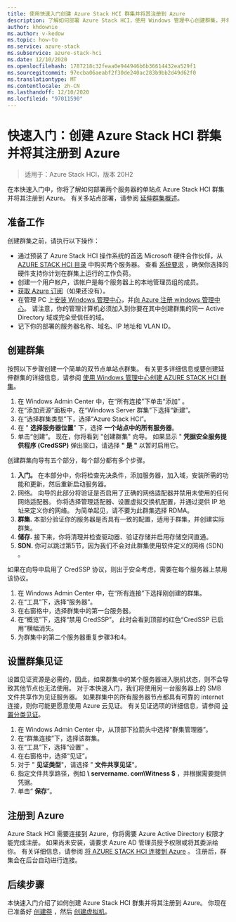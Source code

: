 ```yaml
---
title: 使用快速入门创建 Azure Stack HCI 群集并将其注册到 Azure
description: 了解如何部署 Azure Stack HCI，使用 Windows 管理中心创建群集，并将其注册到 Azure。
author: khdownie
ms.author: v-kedow
ms.topic: how-to
ms.service: azure-stack
ms.subservice: azure-stack-hci
ms.date: 12/10/2020
ms.openlocfilehash: 1787218c32feaa0e944946b6b36614432ea529f1
ms.sourcegitcommit: 97ecba06aeabf2f30de240ac283b9bb2d49d62f0
ms.translationtype: MT
ms.contentlocale: zh-CN
ms.lasthandoff: 12/10/2020
ms.locfileid: "97011590"
---
```

# <a name="quickstart-create-an-azure-stack-hci-cluster-and-register-it-with-azure"></a>快速入门：创建 Azure Stack HCI 群集并将其注册到 Azure

> 适用于：Azure Stack HCI，版本 20H2

在本快速入门中，你将了解如何部署两个服务器的单站点 Azure Stack HCI 群集并将其注册到 Azure。 有关多站点部署，请参阅 [延伸群集概述](../concepts/stretched-clusters.md)。

## <a name="before-you-start"></a>准备工作

创建群集之前，请执行以下操作：

* 通过预装了 Azure Stack HCI 操作系统的首选 Microsoft 硬件合作伙伴，从 [AZURE STACK HCI 目录](https://azure.microsoft.com/products/azure-stack/hci/catalog/) 中购买两个服务器。 查看 [系统要求](../concepts/system-requirements.md) ，确保你选择的硬件支持你计划在群集上运行的工作负荷。
* 创建一个用户帐户，该帐户是每个服务器上的本地管理员组的成员。
* [获取 Azure 订阅](https://azure.microsoft.com/)（如果还没有）。
* 在管理 PC 上[安装 Windows 管理中心](/windows-server/manage/windows-admin-center/deploy/install)，并[向 Azure 注册 windows 管理中心](../manage/register-windows-admin-center.md)。 请注意，你的管理计算机必须加入到你要在其中创建群集的同一 Active Directory 域或完全受信任的域。
* 记下你的部署的服务器名称、域名、IP 地址和 VLAN ID。

## <a name="create-the-cluster"></a>创建群集

按照以下步骤创建一个简单的双节点单站点群集。 有关更多详细信息或要创建延伸群集的详细信息，请参阅 [使用 Windows 管理中心创建 AZURE STACK HCI 群集](create-cluster.md)。

1. 在 Windows Admin Center 中，在“所有连接”下单击“添加” 。
1. 在“添加资源”面板中，在“Windows Server 群集”下选择“新建”。  
1. 在“选择群集类型”下，选择“Azure Stack HCI”。
1. 在 " **选择服务器位置**" 下，选择 **一个站点中的所有服务器**。
1. 单击“创建”。 现在，你将看到 "创建群集" 向导。 如果显示 " **凭据安全服务提供程序 (CredSSP)** 弹出窗口，请选择 **" 是 "** 以暂时启用它。 

创建群集向导有五个部分，每个部分都有多个步骤。

1. **入门。** 在本部分中，你将检查先决条件，添加服务器，加入域，安装所需的功能和更新，然后重新启动服务器。 
2. 网络。 向导的此部分将验证是否启用了正确的网络适配器并禁用未使用的任何网络适配器。 你将选择管理适配器、设置虚拟交换机配置，并通过提供 IP 地址来定义你的网络。 为简单起见，请不要为此群集选择 RDMA。 
3. **群集.** 本部分验证你的服务器是否具有一致的配置，适用于群集，并创建实际群集。
4. **储存.** 接下来，你将清理并检查驱动器、验证存储并启用存储空间直通。
5. **SDN.** 你可以跳过第5节，因为我们不会对此群集使用软件定义的网络 (SDN) 。

如果在向导中启用了 CredSSP 协议，则出于安全考虑，需要在每个服务器上禁用该协议。

1. 在 Windows Admin Center 中，在“所有连接”下选择刚创建的群集。
1. 在“工具”下，选择“服务器”。
1. 在右窗格中，选择群集中的第一台服务器。
1. 在“概览”下，选择“禁用 CredSSP”。 此时会看到顶部的红色“CredSSP 已启用”横幅消失。
1. 为群集中的第二个服务器重复步骤3和4。

## <a name="set-up-a-cluster-witness"></a>设置群集见证

设置见证资源是必需的，因此，如果群集中的某个服务器进入脱机状态，则不会导致其他节点也无法使用。 对于本快速入门，我们将使用另一台服务器上的 SMB 文件共享作为见证服务器。 如果群集中的所有服务器节点都具有可靠的 internet 连接，则你可能更愿意使用 Azure 云见证。 有关见证选项的详细信息，请参阅 [设置分类见证](witness.md)。

1. 在 Windows Admin Center 中，从顶部下拉箭头中选择“群集管理器”。
1. 在“群集连接”下，选择该群集。
1. 在“工具”下，选择“设置” 。
1. 在右窗格中，选择“见证”。
1. 对于 " **见证类型**"，请选择 " **文件共享见证**"。
1. 指定文件共享路径，例如 **\\ servername. com\Witness $** ，并根据需要提供凭据。
1. 单击“ **保存**”。

## <a name="register-with-azure"></a>注册到 Azure

Azure Stack HCI 需要连接到 Azure，你将需要 Azure Active Directory 权限才能完成注册。 如果尚未安装，请要求 Azure AD 管理员授予权限或将其委派给你。 有关详细信息，请参阅 [将 AZURE STACK HCI 连接到 Azure](register-with-azure.md) 。 注册后，群集会在后台自动进行连接。

## <a name="next-steps"></a>后续步骤

本快速入门介绍了如何创建 Azure Stack HCI 群集并将其注册到 Azure。 你现在已准备好 [创建卷](../manage/create-volumes.md) ，然后 [创建虚拟机](../manage/vm.md)。